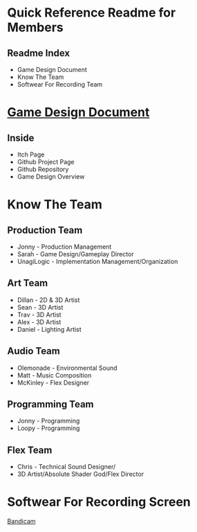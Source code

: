 # Quick Reference Readme for Members
## Readme Index
- Game Design Document
- Know The Team
- Softwear For Recording Team

# [Game Design Document](https://docs.google.com/document/d/1t0hdlZqwR-yWiXKP5fsZqieuURbDd6UxTiE10x6ywpY/edit?tab=t.0#heading=h.60msi9k4g5lh)
## Inside
- Itch Page
- Github Project Page
- Github Repository
- Game Design Overview

# Know The Team
## Production Team
- Jonny - Production Management
- Sarah - Game Design/Gameplay Director
- UnagiLogic - Implementation Management/Organization

## Art Team
- Dillan - 2D & 3D Artist
- Sean - 3D Artist
- Trav - 3D Artist
- Alex - 3D Artist
- Daniel - Lighting Artist

## Audio Team
- Olemonade - Environmental Sound
- Matt - Music Composition
- McKinley - Flex Designer

## Programming Team
- Jonny - Programming
- Loopy - Programming

## Flex Team
- Chris - Technical Sound Designer/
- 3D Artist/Absolute Shader God/Flex Director

# Softwear For Recording Screen
[Bandicam](https://www.bandicam.com/)

